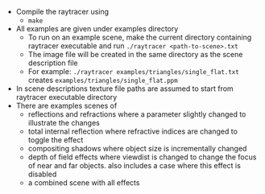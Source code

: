 * Compile the raytracer using
  * `make`
* All examples are given under examples directory
    * To run on an example scene, make the current directory containing raytracer executable and run `./raytracer <path-to-scene>.txt`
    * The image file will be created in the same directory as the scene description file
    * For example: `./raytracer examples/triangles/single_flat.txt` creates `examples/triangles/single_flat.ppm`
* In scene descriptions texture file paths are assumed to start from raytracer executable directory
* There are examples scenes of
    * reflections and refractions where a parameter slightly changed to illustrate the changes
    * total internal reflection where refractive indices are changed to toggle the effect
    * compositing shadows where object size is incrementally changed
    * depth of field effects where viewdist is changed to change the focus of near and far objects. also includes a case where this effect is disabled
    * a combined scene with all effects
